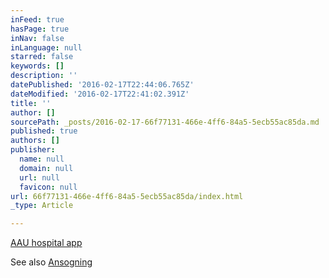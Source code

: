 ```yaml
---
inFeed: true
hasPage: true
inNav: false
inLanguage: null
starred: false
keywords: []
description: ''
datePublished: '2016-02-17T22:44:06.765Z'
dateModified: '2016-02-17T22:41:02.391Z'
title: ''
author: []
sourcePath: _posts/2016-02-17-66f77131-466e-4ff6-84a5-5ecb55ac85da.md
published: true
authors: []
publisher:
  name: null
  domain: null
  url: null
  favicon: null
url: 66f77131-466e-4ff6-84a5-5ecb55ac85da/index.html
_type: Article

---
```

[AAU hospital app][0]

See also [Ansogning][1]

[0]: https://vimeo.com/155333862
[1]: http://www.ansogning.com/